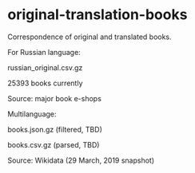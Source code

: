 # original-translation-books
Correspondence of original and translated books.

For Russian language:

russian_original.csv.gz

25393 books currently

Source: major book e-shops

Multilanguage:

books.json.gz (filtered, TBD)

books.csv.gz (parsed, TBD)

Source: Wikidata (29 March, 2019 snapshot)
